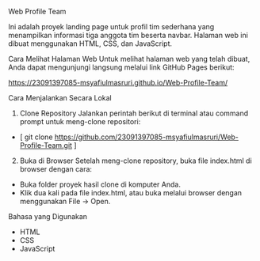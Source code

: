 Web Profile Team

Ini adalah proyek landing page untuk profil tim sederhana yang menampilkan informasi tiga anggota tim beserta navbar. Halaman web ini dibuat menggunakan HTML, CSS, dan JavaScript.

Cara Melihat Halaman Web
Untuk melihat halaman web yang telah dibuat, Anda dapat mengunjungi langsung melalui link GitHub Pages berikut:

https://23091397085-msyafiulmasruri.github.io/Web-Profile-Team/

Cara Menjalankan Secara Lokal

1. Clone Repository
Jalankan perintah berikut di terminal atau command prompt untuk meng-clone repositori:
- [ git clone https://github.com/23091397085-msyafiulmasruri/Web-Profile-Team.git ]

2. Buka di Browser
Setelah meng-clone repository, buka file index.html di browser dengan cara:
- Buka folder proyek hasil clone di komputer Anda.
- Klik dua kali pada file index.html, atau buka melalui browser dengan menggunakan File -> Open.
  
Bahasa yang Digunakan
- HTML
- CSS
- JavaScript
  
